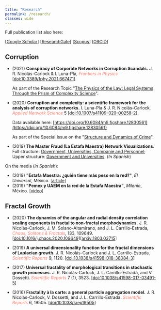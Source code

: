 ```yaml
---
title: "Research"
permalink: /research/
classes: wide
---
```


Full publication list also here:

\[[Google Scholar](https://scholar.google.com/citations?user=Tpqh9iwAAAAJ&hl=en)\] 
\[[ResearchGate](https://www.researchgate.net/profile/J_Nicolas-Carlock)\] 
\[[Scopus](https://www.scopus.com/authid/detail.uri?authorId=57074110400)\] 
\[[ORCID](http://orcid.org/0000-0003-4065-372X)\]

## Corruption

<!--
#### 2020
-->

* (2021) **Conspiracy of Corporate Networks in Corruption Scandals.** J. R. Nicolás-Carlock & I. Luna-Pla, <span style="color:Salmon">*Frontiers in Physics*</span> \[[doi:10.3389/fphy.2021.667471](https://doi.org/10.3389/fphy.2021.667471)\]. 

  As part of the Research Topic "[The Physics of the Law: Legal Systems Through the Prism of Complexity Science](https://www.frontiersin.org/research-topics/15018/the-physics-of-the-law-legal-systems-through-the-prism-of-complexity-science#articles)". 

* (2020) **Corruption and complexity: a scientific framework for the analysis of corruption networks.** I. Luna-Pla & J. R. Nicolás-Carlock, <span style="color:Salmon">*Applied Network Science*</span> 5 \[[doi:10.1007/s41109-020-00258-2](https://doi.org/10.1007/s41109-020-00258-2)\]. 

  Data available here: [https://doi.org/10.6084/m9.figshare.12830561](https://doi.org/10.6084/m9.figshare.12830561)

  As part of the Special Issue on the "[Structure and Dynamics of Crime](https://link.springer.com/journal/41109/topicalCollection/AC_ec00594d4ee6cbbff42661f67ce6dac4)". 

* (2019) **The Master Fraud (La Estafa Maestra) Network Visualizations**. Full structure: [Government, Universities, Companie and Personnel](https://oci.juridicas.unam.mx/detalle-casos-de-estudio/113/diagrama-de-red-%22estafa-maestra%22); Upper structure: [Government and Universities](https://oci.juridicas.unam.mx/detalle-casos-de-estudio/114/diagrama-de-red-%22estafa-maestra-convenios%22). (_In Spanish_)

On the media (_in Spanish_):

* (2019) **"Estafa Maestra: ¿quién tiene más peso en la red?"**, _El Universal_, México. \[[article\]](https://www.eluniversal.com.mx/opinion/issa-luna-pla/estafa-maestra-quien-tiene-mas-peso-en-la-red?)
* (2019) **"Pemex y UAEM en la red de la Estafa Maestra"**, _Milenio_, México. \[[video\]](https://www.youtube.com/watch?v=zqWOV565TKc)

## Fractal Growth

<!--
#### 2020
-->

* (2020) **The dynamics of the angular and radial density correlation scaling exponents in fractal to non-fractal morphodynamics.** J. R. Nicolás-Carlock, J. M. Solano-Altamirano, and J. L. Carrillo-Estrada, <span style="color:Salmon">*Chaos, Solitons & Fractals*</span>, 133, 109649. \[[doi:10.1016/j.chaos.2020.109649](https://doi.org/10.1016/j.chaos.2020.109649)\]\[[arxiv:1803.03715](https://arxiv.org/abs/1803.03715)\]

* (2019) **A universal dimensionality function for the fractal dimensions of Laplacian growth.** J. R. Nicolás-Carlock and J. L. Carrillo-Estrada. <span style="color:Salmon">*Scientific Reports*</span> 9, 1120. \[[doi:10.1038/s41598-018-38084-3](https://doi.org/10.1038/s41598-018-38084-3)\]

* (2017) **Universal fractality of morphological transitions in stochastic growth processes.** J. R. Nicolás-Carlock, J. L. Carrillo-Estrada, and V. Dossetti. <span style="color:Salmon">*Scientific Reports*</span> 7 (1), 3523. \[[doi:10.1038/s41598-017-03491-5](https://doi.org/10.1038/s41598-017-03491-5)\]

* (2016) **Fractality à la carte: a general particle aggregation model.** J. R. Nicolás-Carlock, V. Dossetti, and J. L. Carrillo-Estrada. <span style="color:Salmon">*Scientific Reports*</span> 6, 19505. \[[doi:10.1038/srep19505](https://doi.org/10.1038/srep19505)\]

<!--
## Complexity Science
-->

